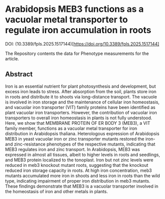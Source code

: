 # Arabidopsis MEB3 functions as a vacuolar metal transporter to regulate iron accumulation in roots
DOI: (10.3389/fpls.2025.1517144)[https://doi.org/10.3389/fpls.2025.1517144]

The Repository contents the data for Phenotype measurements for the article. 

## Abstract

Iron is an essential nutrient for plant photosynthesis and development, but excess iron leads to stress. After absorption from the soil, plants store iron in roots and distribute it to shoots via long-distance transport. The vacuole is involved in iron storage and the maintenance of cellular iron homeostasis, and vacuolar iron transporter (VIT) family proteins have been identified as plant vacuolar iron transporters. However, the contribution of vacuolar iron transporters to overall iron homeostasis in plants is not fully understood. Here, we show that MEMBRANE PROTEIN OF ER BODY 3 (MEB3), a VIT family member, functions as a vacuolar metal transporter for iron distribution in Arabidopsis thaliana. Heterologous expression of Arabidopsis MEB3 in yeast vacuolar iron or zinc transporter mutants restored the iron- and zinc-resistance phenotypes of the respective mutants, indicating that MEB3 regulates iron and zinc transport. In Arabidopsis, MEB3 was expressed in almost all tissues, albeit to higher levels in roots and seedlings, and MEB3 protein localized to the tonoplast. Iron but not zinc levels were reduced in meb3 knockout mutant roots, suggesting that the knockout reduced iron storage capacity in roots. At high iron concentration, meb3 mutants accumulated more iron in shoots and less iron in roots than the wild type, indicating impairment of proper iron distribution in meb3 mutants. These findings demonstrate that MEB3 is a vacuolar transporter involved in the homeostasis of iron and other metals in plants.
